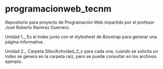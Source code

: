 # programacionweb_tecnm
Repositorio para proyecto de Programación Web impartido por el profesor José Roberto Ramírez Guerrero.

Unidad 1._ Es el Index junto con el stylesheet de Boostrap para generar una página informativa.

Unidad 2._ Carpeta Sitio/Actividad_2_x para cada una, cuando se solicita un index se genera en la carpeta raíz, pero se puede consultar en los archivos ejemplo.
